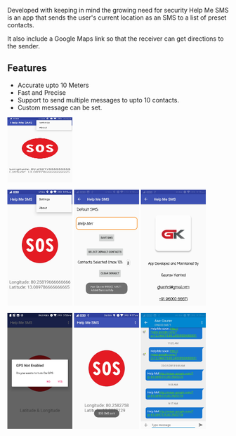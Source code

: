 
Developed with keeping in mind the growing need for security Help Me SMS is an app that sends the user's current location as an SMS to a list of preset contacts. 

It also include a Google Maps link so that the receiver can get directions to the sender.

## Features
- Accurate upto 10 Meters
- Fast and Precise
- Support to send multiple messages to upto 10 contacts.
- Custom message can be set.



<a href="https://github.com/GauravKanted/Help-Me-SMS/blob/master/Screenshots/SS1.jpeg"><img src="https://github.com/GauravKanted/Help-Me-SMS/blob/master/Screenshots/SS1.jpeg" height="148" width="148" ></a>

<img src="https://github.com/GauravKanted/Help-Me-SMS/blob/master/Screenshots/SS1.jpeg" width="148">   <img src="https://github.com/GauravKanted/Help-Me-SMS/blob/master/Screenshots/SS2.jpeg" width="148">        <img src="https://github.com/GauravKanted/Help-Me-SMS/blob/master/Screenshots/SS3.jpeg" width="148">

<img src="https://github.com/GauravKanted/Help-Me-SMS/blob/master/Screenshots/SS4.jpeg" width="148">   <img src="https://github.com/GauravKanted/Help-Me-SMS/blob/master/Screenshots/SS5.jpeg" width="148">        <img src="https://github.com/GauravKanted/Help-Me-SMS/blob/master/Screenshots/SS6.jpeg" width="148">


